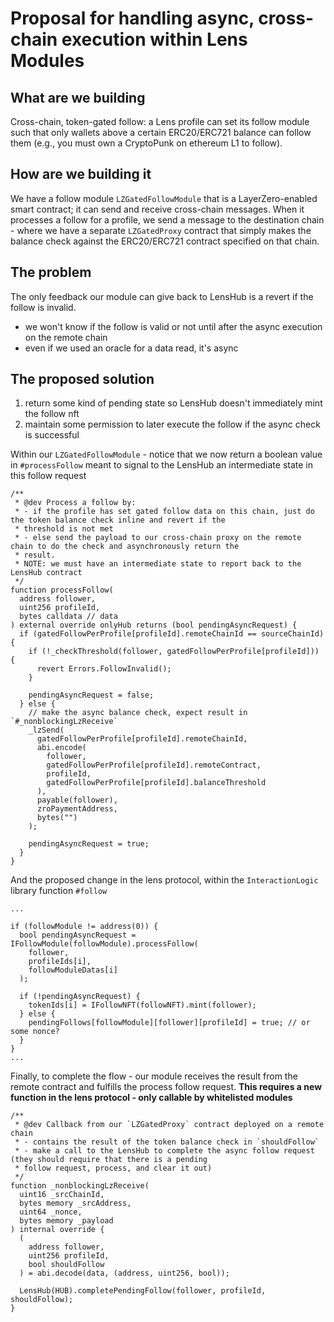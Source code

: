 # Proposal for handling async, cross-chain execution within Lens Modules

## What are we building
Cross-chain, token-gated follow: a Lens profile can set its follow module such that only wallets above a certain ERC20/ERC721 balance can follow them (e.g., you must own a CryptoPunk on ethereum L1 to follow).

## How are we building it
We have a follow module `LZGatedFollowModule` that is a LayerZero-enabled smart contract; it can send and receive cross-chain messages. When it processes a follow for a profile, we send a message to the destination chain - where we have a separate `LZGatedProxy` contract that simply makes the balance check against the ERC20/ERC721 contract specified on that chain.

## The problem
The only feedback our module can give back to LensHub is a revert if the follow is invalid.
  - we won't know if the follow is valid or not until after the async execution on the remote chain
  - even if we used an oracle for a data read, it's async

## The proposed solution
1. return some kind of pending state so LensHub doesn't immediately mint the follow nft
2. maintain some permission to later execute the follow if the async check is successful

Within our `LZGatedFollowModule` - notice that we now return a boolean value in `#processFollow` meant to signal to the LensHub an intermediate state in this follow request
```solidity
/**
 * @dev Process a follow by:
 * - if the profile has set gated follow data on this chain, just do the token balance check inline and revert if the
 * threshold is not met
 * - else send the payload to our cross-chain proxy on the remote chain to do the check and asynchronously return the
 * result.
 * NOTE: we must have an intermediate state to report back to the LensHub contract
 */
function processFollow(
  address follower,
  uint256 profileId,
  bytes calldata // data
) external override onlyHub returns (bool pendingAsyncRequest) {
  if (gatedFollowPerProfile[profileId].remoteChainId == sourceChainId) {
    if (!_checkThreshold(follower, gatedFollowPerProfile[profileId])) {
      revert Errors.FollowInvalid();
    }

    pendingAsyncRequest = false;
  } else {
    // make the async balance check, expect result in `#_nonblockingLzReceive`
    _lzSend(
      gatedFollowPerProfile[profileId].remoteChainId,
      abi.encode(
        follower,
        gatedFollowPerProfile[profileId].remoteContract,
        profileId,
        gatedFollowPerProfile[profileId].balanceThreshold
      ),
      payable(follower),
      zroPaymentAddress,
      bytes("")
    );

    pendingAsyncRequest = true;
  }
}
```

And the proposed change in the lens protocol, within the `InteractionLogic` library function `#follow`
```solidity
...

if (followModule != address(0)) {
  bool pendingAsyncRequest = IFollowModule(followModule).processFollow(
    follower,
    profileIds[i],
    followModuleDatas[i]
  );

  if (!pendingAsyncRequest) {
    tokenIds[i] = IFollowNFT(followNFT).mint(follower);
  } else {
    pendingFollows[followModule][follower][profileId] = true; // or some nonce?
  }
}
...
```

Finally, to complete the flow - our module receives the result from the remote contract and fulfills the process follow request. **This requires a new function in the lens protocol - only callable by whitelisted modules**
```solidity
/**
 * @dev Callback from our `LZGatedProxy` contract deployed on a remote chain
 * - contains the result of the token balance check in `shouldFollow`
 * - make a call to the LensHub to complete the async follow request (they should require that there is a pending
 * follow request, process, and clear it out)
 */
function _nonblockingLzReceive(
  uint16 _srcChainId,
  bytes memory _srcAddress,
  uint64 _nonce,
  bytes memory _payload
) internal override {
  (
    address follower,
    uint256 profileId,
    bool shouldFollow
  ) = abi.decode(data, (address, uint256, bool));

  LensHub(HUB).completePendingFollow(follower, profileId, shouldFollow);
}
```
